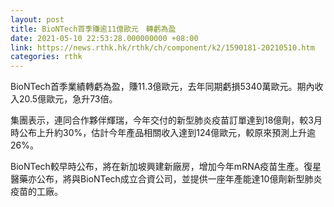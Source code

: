 ```yaml
---
layout: post
title: BioNTech首季賺逾11億歐元　轉虧為盈
date: 2021-05-10 22:53:28.000000000 +08:00
link: https://news.rthk.hk/rthk/ch/component/k2/1590181-20210510.htm
categories: rthk
---
```


BioNTech首季業績轉虧為盈，賺11.3億歐元，去年同期虧損5340萬歐元。期內收入20.5億歐元，急升73倍。

集團表示，連同合作夥伴輝瑞，今年交付的新型肺炎疫苗訂單達到18億劑，較3月時公布上升約30%，估計今年產品相關收入達到124億歐元，較原來預測上升逾26%。

BioNTech較早時公布，將在新加坡興建新廠房，增加今年mRNA疫苗生產。復星醫藥亦公布，將與BioNTech成立合資公司，並提供一座年產能達10億劑新型肺炎疫苗的工廠。
